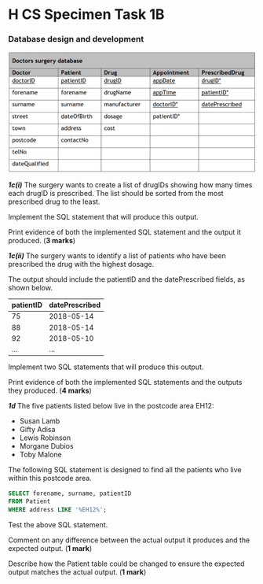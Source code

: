 # H CS Specimen Task 1B

### Database design and development

![Doctors surgery database](assets/HSpecimenTask1PartB.png)

___1c(i)___ The surgery wants to create a list of drugIDs showing how many times each drugID is prescribed. The list should be sorted from the most prescribed drug to the least.

Implement the SQL statement that will produce this output.

Print evidence of both the implemented SQL statement and the output it produced. (__3 marks__)

___1c(ii)___ The surgery wants to identify a list of patients who have been prescribed the drug with the highest dosage.

The output should include the patientID and the datePrescribed fields, as shown 
below. 

| patientID | datePrescribed |
| --- | --- |
| 75 | 2018-05-14 |
| 88 | 2018-05-14 |
| 92 | 2018-05-10 |
| … | … |

Implement two SQL statements that will produce this output.

Print evidence of both the implemented SQL statements and the outputs they produced. (__4 marks__)
 
___1d___ The five patients listed below live in the postcode area EH12:

* Susan Lamb
* Gifty Adisa
* Lewis Robinson
* Morgane Dubios
* Toby Malone

The following SQL statement is designed to find all the patients who live within this postcode area.
 
```SQL
SELECT forename, surname, patientID
FROM Patient
WHERE address LIKE '%EH12%';
```

Test the above SQL statement.  

Comment on any difference between the actual output it produces and the expected output. (__1 mark__) 

Describe how the Patient table could be changed to ensure the expected output matches the actual output. (__1 mark__)
